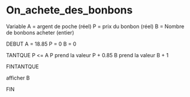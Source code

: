 # On_achete_des_bonbons

Variable
A = argent de poche (réel)
P = prix du bonbon (réel)
B = Nombre de bonbons acheter (entier) 


DEBUT
A = 18.85
P = 0
B = 0

TANTQUE P <= A
P prend la valeur P + 0.85
B prend la valeur B + 1

FINTANTQUE

afficher B

FIN


